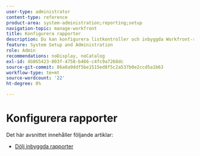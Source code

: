 ```yaml
---
user-type: administrator
content-type: reference
product-area: system-administration;reporting;setup
navigation-topic: manage-workfront
title: Konfigurera rapporter
description: Du kan konfigurera listkontroller och inbyggda Workfront-rapporter.
feature: System Setup and Administration
role: Admin
recommendations: noDisplay, noCatalog
exl-id: 4b865423-803f-4758-b466-c4fc9a7268dc
source-git-commit: 86a0a9ddf5be1515ed8f5c2a537b0e2ccd5a1b63
workflow-type: tm+mt
source-wordcount: '22'
ht-degree: 0%

---
```


# Konfigurera rapporter

Det här avsnittet innehåller följande artiklar:

* [Dölj inbyggda rapporter](../../../administration-and-setup/manage-workfront/configure-reports/hide-built-in-reports.md)
